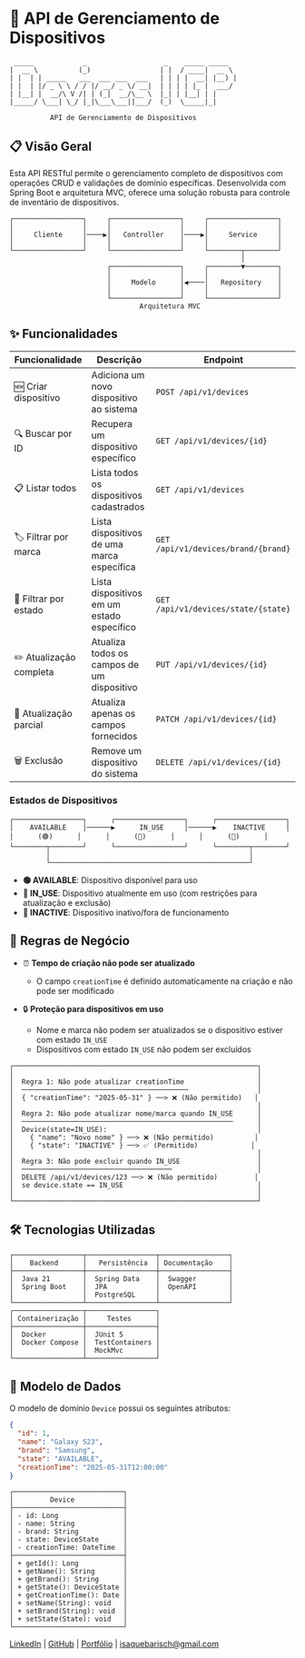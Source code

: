 # 📱 API de Gerenciamento de Dispositivos

```
 _____            _                   _    _____ _____
|  __ \          (_)                 | |  / ____|  __ \
| |  | | _____   ___  ___ ___  ___   | | | |  __| |__) |
| |  | |/ _ \ \ / / |/ __/ _ \/ __|  | | | | |_ |  ___/
| |__| |  __/\ V /| | (_|  __/\__ \  |_| | |__| | |
|_____/ \___| \_/ |_|\___\___||___/  (_)  \_____|_|
                                                   
          API de Gerenciamento de Dispositivos
```

## 📋 Visão Geral

Esta API RESTful permite o gerenciamento completo de dispositivos com operações CRUD e validações de domínio específicas. Desenvolvida com Spring Boot e arquitetura MVC, oferece uma solução robusta para controle de inventário de dispositivos.

```
┌─────────────────┐     ┌─────────────────┐     ┌─────────────────┐
│                 │     │                 │     │                 │
│     Cliente     │────▶│   Controller    │────▶│     Service     │
│                 │     │                 │     │                 │
└─────────────────┘     └─────────────────┘     └────────┬────────┘
                                                         │
                        ┌─────────────────┐     ┌────────▼────────┐
                        │                 │     │                 │
                        │     Modelo      │◀────│   Repository    │
                        │                 │     │                 │
                        └─────────────────┘     └─────────────────┘
                                Arquitetura MVC
```

## ✨ Funcionalidades

| Funcionalidade | Descrição | Endpoint |
|----------------|-----------|----------|
| 🆕 Criar dispositivo | Adiciona um novo dispositivo ao sistema | `POST /api/v1/devices` |
| 🔍 Buscar por ID | Recupera um dispositivo específico | `GET /api/v1/devices/{id}` |
| 📋 Listar todos | Lista todos os dispositivos cadastrados | `GET /api/v1/devices` |
| 🏷️ Filtrar por marca | Lista dispositivos de uma marca específica | `GET /api/v1/devices/brand/{brand}` |
| 🔄 Filtrar por estado | Lista dispositivos em um estado específico | `GET /api/v1/devices/state/{state}` |
| ✏️ Atualização completa | Atualiza todos os campos de um dispositivo | `PUT /api/v1/devices/{id}` |
| 🔄 Atualização parcial | Atualiza apenas os campos fornecidos | `PATCH /api/v1/devices/{id}` |
| 🗑️ Exclusão | Remove um dispositivo do sistema | `DELETE /api/v1/devices/{id}` |

### Estados de Dispositivos

```
┌─────────────────┐      ┌─────────────────┐      ┌─────────────────┐
│    AVAILABLE    │──────▶      IN_USE     │──────▶    INACTIVE     │
│      (🟢)      │      │      (🔵)      │      │      (🔴)      │
└────────┬────────┘      └─────────────────┘      └────────┬────────┘
         │                                                 │
         └─────────────────────────────────────────────────┘
```

- **🟢 AVAILABLE**: Dispositivo disponível para uso
- **🔵 IN_USE**: Dispositivo atualmente em uso (com restrições para atualização e exclusão)
- **🔴 INACTIVE**: Dispositivo inativo/fora de funcionamento

## 📏 Regras de Negócio

- ⏰ **Tempo de criação não pode ser atualizado**
  - O campo `creationTime` é definido automaticamente na criação e não pode ser modificado

- 🔒 **Proteção para dispositivos em uso**
  - Nome e marca não podem ser atualizados se o dispositivo estiver com estado `IN_USE`
  - Dispositivos com estado `IN_USE` não podem ser excluídos

```
┌────────────────────────────────────────────────────────────┐
│                                                            │
│  Regra 1: Não pode atualizar creationTime                  │
│  ─────────────────────────────────────────                 │
│  { "creationTime": "2025-05-31" } ──> ❌ (Não permitido)   │
│                                                            │
│  Regra 2: Não pode atualizar nome/marca quando IN_USE      │
│  ────────────────────────────────────────────────────      │
│  Device(state=IN_USE):                                     │
│    { "name": "Novo nome" } ──> ❌ (Não permitido)          │
│    { "state": "INACTIVE" } ──> ✅ (Permitido)             │
│                                                            │
│  Regra 3: Não pode excluir quando IN_USE                   │
│  ─────────────────────────────────────                     │
│  DELETE /api/v1/devices/123 ──> ❌ (Não permitido)         │
│  se device.state == IN_USE                                 │
│                                                            │
└────────────────────────────────────────────────────────────┘
```

## 🛠️ Tecnologias Utilizadas

```
┌─────────────────┬─────────────────┬─────────────────┐
│    Backend      │   Persistência  │ Documentação    │
├─────────────────┼─────────────────┼─────────────────┤
│  Java 21        │  Spring Data    │  Swagger        │
│  Spring Boot    │  JPA            │  OpenAPI        │
│                 │  PostgreSQL     │                 │
└─────────────────┴─────────────────┴─────────────────┘
┌─────────────────┬─────────────────┐
│ Containerização │     Testes      │
├─────────────────┼─────────────────┤
│  Docker         │  JUnit 5        │
│  Docker Compose │  TestContainers │
│                 │  MockMvc        │
└─────────────────┴─────────────────┘
```

## 📱 Modelo de Dados

O modelo de domínio `Device` possui os seguintes atributos:

```json
{
  "id": 1,
  "name": "Galaxy S23",
  "brand": "Samsung",
  "state": "AVAILABLE",
  "creationTime": "2025-05-31T12:00:00"
}
```

```
┌───────────────────────────┐
│         Device            │
├───────────────────────────┤
│ - id: Long                │
│ - name: String            │
│ - brand: String           │
│ - state: DeviceState      │
│ - creationTime: DateTime  │
├───────────────────────────┤
│ + getId(): Long           │
│ + getName(): String       │
│ + getBrand(): String      │
│ + getState(): DeviceState │
│ + getCreationTime(): Date │
│ + setName(String): void   │
│ + setBrand(String): void  │
│ + setState(State): void   │
└───────────────────────────┘
```

[LinkedIn](https://www.linkedin.com/in/isaquebarisch/) | [GitHub](isaquebarisch) | [Portfólio](https://isaquebarisch.github.io/portfolio/) | isaquebarisch@gmail.com